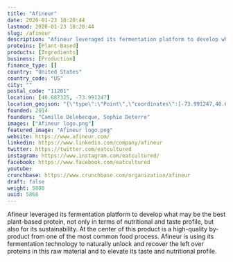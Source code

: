 ```yaml
---
title: "Afineur"
date: 2020-01-23 18:20:44
lastmod: 2020-01-23 18:20:44
slug: /afineur
description: "Afineur leveraged its fermentation platform to develop what may be the best plant-based protein, not only in terms of nutritional and taste profile, but also for its sustainability. At the center of this product is a high-quality by-product from one of the most common food process. Afineur is using its fermentation technology to naturally unlock and recover the left over proteins in this raw material and to elevate its taste and nutritional profile."
proteins: [Plant-Based]
products: [Ingredients]
business: [Production]
finance_type: []
country: "United States"
country_code: "US"
city: ""
postal_code: "11201"
location: [40.687325, -73.991247]
location_geojson: "{\"type\":\"Point\",\"coordinates\":[-73.991247,40.687325]}"
founded: 2014
founders: "Camille Delebecque, Sophie Deterre"
images: ["Afineur logo.png"]
featured_image: "Afineur logo.png"
website: https://www.afineur.com/
linkedin: https://www.linkedin.com/company/afineur
twitter: https://twitter.com/eatcultured
instagram: https://www.instagram.com/eatcultured/
facebook: https://www.facebook.com/eatcultured
youtube: 
crunchbase: https://www.crunchbase.com/organization/afineur
draft: false
weight: 5000
uuid: 5868
---
```

Afineur leveraged its fermentation platform to develop what may be the best plant-based protein, not only in terms of nutritional and taste profile, but also for its sustainability. At the center of this product is a high-quality by-product from one of the most common food process. Afineur is using its fermentation technology to naturally unlock and recover the left over proteins in this raw material and to elevate its taste and nutritional profile.
